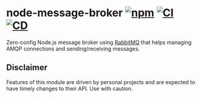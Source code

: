 # node-message-broker [![npm](https://img.shields.io/npm/v/@andrewscwei/message-broker.svg)](https://www.npmjs.com/package/@andrewscwei/message-broker) [![CI](https://github.com/andrewscwei/node-message-broker/workflows/CI/badge.svg)](https://github.com/andrewscwei/node-message-broker/actions?query=workflow%3ACI) [![CD](https://github.com/andrewscwei/node-message-broker/workflows/CD/badge.svg)](https://github.com/andrewscwei/node-message-broker/actions?query=workflow%3ACD)

Zero-config Node.js message broker using [RabbitMQ](https://www.rabbitmq.com/) that helps managing AMQP connections and sending/receiving messages.

## Disclaimer

Features of this module are driven by personal projects and are expected to have timely changes to their API. Use with caution.
